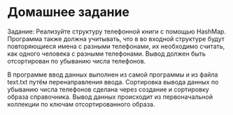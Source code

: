 # Домашнее задание 
Задание:
Реализуйте структуру телефонной книги с помощью HashMap.
Программа также должна учитывать, что в во входной структуре будут повторяющиеся имена с разными телефонами, их необходимо считать, как одного человека с разными телефонами. 
Вывод должен быть отсортирован по убыванию числа телефонов.

В программе ввод данных выполнен из самой программы и из файла text.txt путём перенаправления ввода.
Сортировка вывода данных по убыванию числа телефонов сделана через создание и сортировку образа справочника. 
Вывод данных происходит из первоначальной коллекции по ключам отсортированного образа.
